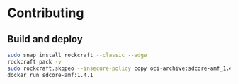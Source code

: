 # Contributing

## Build and deploy

```bash
sudo snap install rockcraft --classic --edge
rockcraft pack -v
sudo rockcraft.skopeo --insecure-policy copy oci-archive:sdcore-amf_1.4.1_amd64.rock docker-daemon:sdcore-amf:1.4.1
docker run sdcore-amf:1.4.1
```
